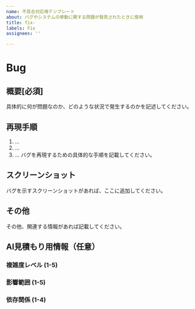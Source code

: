 ```yaml
---
name: 不具合対応用テンプレート
about: バグやシステムの挙動に関する問題が発見されたときに使用
title: fix-
labels: Fix
assignees: ''

---
```


# Bug

## 概要[必須]
具体的に何が問題なのか、どのような状況で発生するのかを記述してください。

## 再現手順
1. ...
2. ...
3. ...
バグを再現するための具体的な手順を記載してください。

## スクリーンショット
バグを示すスクリーンショットがあれば、ここに追加してください。

## その他
その他、関連する情報があれば記載してください。

## AI見積もり用情報（任意）

### 複雑度レベル (1-5)
<!-- 1:簡単 2:やや簡単 3:普通 4:複雑 5:非常に複雑 -->


### 影響範囲 (1-5)
<!-- 1:フロントエンドのみ 2:バックエンドのみ 3:フルスタック 4:インフラ・デプロイ 5:影響調査が必要-->


### 依存関係 (1-4)
<!-- 外部API連携、DB変更、他チーム調整などの合計 -->
<!-- 1:依存なし 2:軽微な依存 3:中程度の依存 4:重い依存 -->

